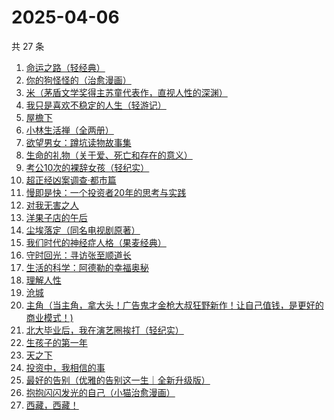 # 2025-04-06

共 27 条

<!-- BEGIN WEREAD -->
<!-- 最后更新时间 2025-04-06 05:14:38 +0800 -->
1. [命运之路（轻经典）](https://weread.qq.com/web/bookDetail/51b328d0813ab9b98g010025)
1. [你的狗怪怪的（治愈漫画）](https://weread.qq.com/web/bookDetail/fdb329d0813ab9cd8g0103ba)
1. [米（茅盾文学奖得主苏童代表作，直视人性的深渊）](https://weread.qq.com/web/bookDetail/81d32cd0527f6c81d812605)
1. [我只是喜欢不稳定的人生（轻游记）](https://weread.qq.com/web/bookDetail/61632870813ab9cd1g016717)
1. [屋檐下](https://weread.qq.com/web/bookDetail/1df32b10813ab9cafg014f54)
1. [小林生活禅（全两册）](https://weread.qq.com/web/bookDetail/25d32400813ab705dg0163e9)
1. [欲望男女：蹲坑读物故事集](https://weread.qq.com/web/bookDetail/f83320a0813ab9c90g015c2e)
1. [生命的礼物（关于爱、死亡和存在的意义）](https://weread.qq.com/web/bookDetail/96a32be0813ab7daag0186d6)
1. [考公10次的裸辞女孩（轻纪实）](https://weread.qq.com/web/bookDetail/21832790813ab9c81g010c77)
1. [超正经凶案调查·都市篇](https://weread.qq.com/web/bookDetail/cfb32190813ab9cb7g014e24)
1. [慢即是快：一个投资者20年的思考与实践](https://weread.qq.com/web/bookDetail/fb2329d0813ab9cb8g0171c0)
1. [对我无害之人](https://weread.qq.com/web/bookDetail/a8e323b0813ab86bcg010ff0)
1. [洋果子店的午后](https://weread.qq.com/web/bookDetail/e2232b30813ab9cd5g014a7b)
1. [尘埃落定（同名电视剧原著）](https://weread.qq.com/web/bookDetail/85732cf0721041ff857a70b)
1. [我们时代的神经症人格（果麦经典）](https://weread.qq.com/web/bookDetail/09a323d0723e854209ad540)
1. [守时回光：寻访张至顺道长](https://weread.qq.com/web/bookDetail/18b324a0813ab9818g0186df)
1. [生活的科学：阿德勒的幸福奥秘](https://weread.qq.com/web/bookDetail/30132ba0813ab9b69g012f39)
1. [理解人性](https://weread.qq.com/web/bookDetail/79632da0813ab9bb7g010002)
1. [沧城](https://weread.qq.com/web/bookDetail/10e32ff0813ab9c72g019371)
1. [主角（当主角，拿大头！广告鬼才金枪大叔狂野新作！让自己值钱，是更好的商业模式！)](https://weread.qq.com/web/bookDetail/aec32fd0813ab9c5fg018f77)
1. [北大毕业后，我在演艺圈挨打（轻纪实）](https://weread.qq.com/web/bookDetail/ed532970813ab9c8ag013496)
1. [生孩子的第一年](https://weread.qq.com/web/bookDetail/f3732df0813ab9c6eg013666)
1. [天之下](https://weread.qq.com/web/bookDetail/4de326a0721770aa4de95f4)
1. [投资中，我相信的事](https://weread.qq.com/web/bookDetail/e7a32530813ab9c7cg014c8a)
1. [最好的告别（优雅的告别这一生｜全新升级版）](https://weread.qq.com/web/bookDetail/f6532270813ab7e0fg015138)
1. [抱抱闪闪发光的自己（小猫治愈漫画）](https://weread.qq.com/web/bookDetail/6db32970813ab9c7cg016cc7)
1. [西藏，西藏！](https://weread.qq.com/web/bookDetail/6fb326d071ff64ed6fb0787)
<!-- END WEREAD -->